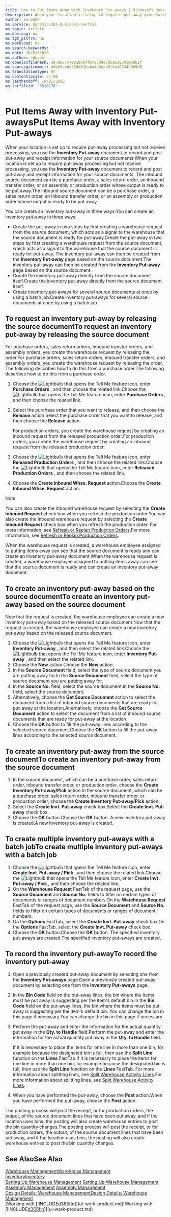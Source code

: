 ```yaml
---
title: How to Put Items Away with Inventory Put-aways | Microsoft Docs
description: When your location is setup to require put-away processing but not receive processing, you use the **Inventory Put-away** document to record and post put-away and receipt information for your source documents. The inbound source document can be a purchase order, a sales return order, an inbound transfer order, or a production order whose output is ready for put-away.
author: SorenGP
ms.service: dynamics365-business-central
ms.topic: article
ms.devlang: na
ms.tgt_pltfrm: na
ms.workload: na
ms.search.keywords: ''
ms.date: 10/01/2020
ms.author: edupont
ms.openlocfilehash: 3e79957c7e9106b4f67c3d4c7b6ac58703e8eb2f
ms.sourcegitcommit: ddbb5cede750df1baba4b3eab8fbed6744b5b9d6
ms.translationtype: HT
ms.contentlocale: en-GB
ms.lasthandoff: 10/01/2020
ms.locfileid: "3918270"
---
```

# <a name="put-items-away-with-inventory-put-aways"></a><span data-ttu-id="de445-104">Put Items Away with Inventory Put-aways</span><span class="sxs-lookup"><span data-stu-id="de445-104">Put Items Away with Inventory Put-aways</span></span>
<span data-ttu-id="de445-105">When your location is set up to require put-away processing but not receive processing, you use the **Inventory Put-away** document to record and post put-away and receipt information for your source documents.</span><span class="sxs-lookup"><span data-stu-id="de445-105">When your location is set up to require put-away processing but not receive processing, you use the **Inventory Put-away** document to record and post put-away and receipt information for your source documents.</span></span> <span data-ttu-id="de445-106">The inbound source document can be a purchase order, a sales return order, an inbound transfer order, or an assembly or production order whose output is ready to be put away.</span><span class="sxs-lookup"><span data-stu-id="de445-106">The inbound source document can be a purchase order, a sales return order, an inbound transfer order, or an assembly or production order whose output is ready to be put away.</span></span>  

<span data-ttu-id="de445-107">You can create an inventory put-away in three ways:</span><span class="sxs-lookup"><span data-stu-id="de445-107">You can create an inventory put-away in three ways:</span></span>  

- <span data-ttu-id="de445-108">Create the put-away in two steps by first creating a warehouse request from the source document, which acts as a signal to the warehouse that the source document is ready for put-away.</span><span class="sxs-lookup"><span data-stu-id="de445-108">Create the put-away in two steps by first creating a warehouse request from the source document, which acts as a signal to the warehouse that the source document is ready for put-away.</span></span> <span data-ttu-id="de445-109">The inventory put-away can then be created from the **Inventory Put-away** page based on the source document.</span><span class="sxs-lookup"><span data-stu-id="de445-109">The inventory put-away can then be created from the **Inventory Put-away** page based on the source document.</span></span>  
- <span data-ttu-id="de445-110">Create the inventory put-away directly from the source document itself.</span><span class="sxs-lookup"><span data-stu-id="de445-110">Create the inventory put-away directly from the source document itself.</span></span>  
- <span data-ttu-id="de445-111">Create inventory put-aways for several source documents at once by using a batch job.</span><span class="sxs-lookup"><span data-stu-id="de445-111">Create inventory put-aways for several source documents at once by using a batch job.</span></span>  

## <a name="to-request-an-inventory-put-away-by-releasing-the-source-document"></a><span data-ttu-id="de445-112">To request an inventory put-away by releasing the source document</span><span class="sxs-lookup"><span data-stu-id="de445-112">To request an inventory put-away by releasing the source document</span></span>
<span data-ttu-id="de445-113">For purchase orders, sales return orders, inbound transfer orders, and assembly orders, you create the warehouse request by releasing the order.</span><span class="sxs-lookup"><span data-stu-id="de445-113">For purchase orders, sales return orders, inbound transfer orders, and assembly orders, you create the warehouse request by releasing the order.</span></span> <span data-ttu-id="de445-114">The following describes how to do this from a purchase order.</span><span class="sxs-lookup"><span data-stu-id="de445-114">The following describes how to do this from a purchase order.</span></span>  

1.  <span data-ttu-id="de445-115">Choose the ![Lightbulb that opens the Tell Me feature](media/ui-search/search_small.png "Tell me what you want to do") icon, enter **Purchase Orders** , and then choose the related link.</span><span class="sxs-lookup"><span data-stu-id="de445-115">Choose the ![Lightbulb that opens the Tell Me feature](media/ui-search/search_small.png "Tell me what you want to do") icon, enter **Purchase Orders** , and then choose the related link.</span></span>
2. <span data-ttu-id="de445-116">Select the purchase order that you want to release, and then choose the **Release** action.</span><span class="sxs-lookup"><span data-stu-id="de445-116">Select the purchase order that you want to release, and then choose the **Release** action.</span></span>  

    <span data-ttu-id="de445-117">For production orders, you create the warehouse request by creating an inbound request from the released production order.</span><span class="sxs-lookup"><span data-stu-id="de445-117">For production orders, you create the warehouse request by creating an inbound request from the released production order.</span></span>  
3.  <span data-ttu-id="de445-118">Choose the ![Lightbulb that opens the Tell Me feature](media/ui-search/search_small.png "Tell me what you want to do") icon, enter **Released Production Orders** , and then choose the related link.</span><span class="sxs-lookup"><span data-stu-id="de445-118">Choose the ![Lightbulb that opens the Tell Me feature](media/ui-search/search_small.png "Tell me what you want to do") icon, enter **Released Production Orders** , and then choose the related link.</span></span>  
4. <span data-ttu-id="de445-119">Choose the **Create Inbound Whse. Request** action.</span><span class="sxs-lookup"><span data-stu-id="de445-119">Choose the **Create Inbound Whse. Request** action.</span></span>  

> [!NOTE]  
>  <span data-ttu-id="de445-120">You can also create the inbound warehouse request by selecting the **Create Inbound Request** check box when you refresh the production order.</span><span class="sxs-lookup"><span data-stu-id="de445-120">You can also create the inbound warehouse request by selecting the **Create Inbound Request** check box when you refresh the production order.</span></span> <span data-ttu-id="de445-121">For more information, see [Refresh or Replan Production Orders](production-how-to-replan-refresh-production-orders.md).</span><span class="sxs-lookup"><span data-stu-id="de445-121">For more information, see [Refresh or Replan Production Orders](production-how-to-replan-refresh-production-orders.md).</span></span>  

<span data-ttu-id="de445-122">When the warehouse request is created, a warehouse employee assigned to putting items away can see that the source document is ready and can create an inventory put-away document.</span><span class="sxs-lookup"><span data-stu-id="de445-122">When the warehouse request is created, a warehouse employee assigned to putting items away can see that the source document is ready and can create an inventory put-away document.</span></span>  

## <a name="to-create-an-inventory-put-away-based-on-the-source-document"></a><span data-ttu-id="de445-123">To create an inventory put-away based on the source document</span><span class="sxs-lookup"><span data-stu-id="de445-123">To create an inventory put-away based on the source document</span></span>
<span data-ttu-id="de445-124">Now that the request is created, the warehouse employee can create a new inventory put-away based on the released source document.</span><span class="sxs-lookup"><span data-stu-id="de445-124">Now that the request is created, the warehouse employee can create a new inventory put-away based on the released source document.</span></span>   
1.  <span data-ttu-id="de445-125">Choose the ![Lightbulb that opens the Tell Me feature](media/ui-search/search_small.png "Tell me what you want to do") icon, enter **Inventory Put-away** , and then select the related link.</span><span class="sxs-lookup"><span data-stu-id="de445-125">Choose the ![Lightbulb that opens the Tell Me feature](media/ui-search/search_small.png "Tell me what you want to do") icon, enter **Inventory Put-away** , and then select the related link.</span></span>  
2. <span data-ttu-id="de445-126">Choose the **New** action.</span><span class="sxs-lookup"><span data-stu-id="de445-126">Choose the **New** action.</span></span>  
3. <span data-ttu-id="de445-127">In the **Source Document** field, select the type of source document you are putting away for.</span><span class="sxs-lookup"><span data-stu-id="de445-127">In the **Source Document** field, select the type of source document you are putting away for.</span></span>  
4. <span data-ttu-id="de445-128">In the **Source No.** field, select the source document.</span><span class="sxs-lookup"><span data-stu-id="de445-128">In the **Source No.** field, select the source document.</span></span>  
5. <span data-ttu-id="de445-129">Alternatively, choose the **Get Source Document** action to select the document from a list of inbound source documents that are ready for put-away at the location.</span><span class="sxs-lookup"><span data-stu-id="de445-129">Alternatively, choose the **Get Source Document** action to select the document from a list of inbound source documents that are ready for put-away at the location.</span></span>  
6. <span data-ttu-id="de445-130">Choose the **OK** button to fill the put-away lines according to the selected source document.</span><span class="sxs-lookup"><span data-stu-id="de445-130">Choose the **OK** button to fill the put-away lines according to the selected source document.</span></span>  

## <a name="to-create-an-inventory-put-away-from-the-source-document"></a><span data-ttu-id="de445-131">To create an inventory put-away from the source document</span><span class="sxs-lookup"><span data-stu-id="de445-131">To create an inventory put-away from the source document</span></span>  
1.  <span data-ttu-id="de445-132">In the source document, which can be a purchase order, sales return order, inbound transfer order, or production order, choose the **Create Inventory Put-away/Pick** action.</span><span class="sxs-lookup"><span data-stu-id="de445-132">In the source document, which can be a purchase order, sales return order, inbound transfer order, or production order, choose the **Create Inventory Put-away/Pick** action.</span></span>  
2. <span data-ttu-id="de445-133">Select the **Create Invt. Put-away** check box.</span><span class="sxs-lookup"><span data-stu-id="de445-133">Select the **Create Invt. Put-away** check box.</span></span>
3. <span data-ttu-id="de445-134">Choose the **OK** button.</span><span class="sxs-lookup"><span data-stu-id="de445-134">Choose the **OK** button.</span></span> <span data-ttu-id="de445-135">A new inventory put-away is created.</span><span class="sxs-lookup"><span data-stu-id="de445-135">A new inventory put-away is created.</span></span>

## <a name="to-create-multiple-inventory-put-aways-with-a-batch-job"></a><span data-ttu-id="de445-136">To create multiple inventory put-aways with a batch job</span><span class="sxs-lookup"><span data-stu-id="de445-136">To create multiple inventory put-aways with a batch job</span></span>  
1.  <span data-ttu-id="de445-137">Choose the ![Lightbulb that opens the Tell Me feature](media/ui-search/search_small.png "Tell me what you want to do") icon, enter **Create Invt. Put-away / Pick** , and then choose the related link.</span><span class="sxs-lookup"><span data-stu-id="de445-137">Choose the ![Lightbulb that opens the Tell Me feature](media/ui-search/search_small.png "Tell me what you want to do") icon, enter **Create Invt. Put-away / Pick** , and then choose the related link.</span></span>  
2.  <span data-ttu-id="de445-138">On the **Warehouse Request** FastTab of the request page, use the **Source Document** and **Source No.** fields to filter on certain types of documents or ranges of document numbers.</span><span class="sxs-lookup"><span data-stu-id="de445-138">On the **Warehouse Request** FastTab of the request page, use the **Source Document** and **Source No.** fields to filter on certain types of documents or ranges of document numbers.</span></span>  
3.  <span data-ttu-id="de445-139">On the **Options** FastTab, select the **Create Invt. Put-away** check box.</span><span class="sxs-lookup"><span data-stu-id="de445-139">On the **Options** FastTab, select the **Create Invt. Put-away** check box.</span></span>
4.  <span data-ttu-id="de445-140">Choose the **OK** button.</span><span class="sxs-lookup"><span data-stu-id="de445-140">Choose the **OK** button.</span></span> <span data-ttu-id="de445-141">The specified inventory put-aways are created.</span><span class="sxs-lookup"><span data-stu-id="de445-141">The specified inventory put-aways are created.</span></span>

## <a name="to-record-the-inventory-put-away"></a><span data-ttu-id="de445-142">To record the inventory put-away</span><span class="sxs-lookup"><span data-stu-id="de445-142">To record the inventory put-away</span></span>  
1. <span data-ttu-id="de445-143">Open a previously created put-away document by selecting one from the **Inventory Put-aways** page.</span><span class="sxs-lookup"><span data-stu-id="de445-143">Open a previously created put-away document by selecting one from the **Inventory Put-aways** page.</span></span>  
2. <span data-ttu-id="de445-144">In the **Bin Code** field on the put-away lines, the bin where the items must be put away is suggesting per the item's default bin.</span><span class="sxs-lookup"><span data-stu-id="de445-144">In the **Bin Code** field on the put-away lines, the bin where the items must be put away is suggesting per the item's default bin.</span></span> <span data-ttu-id="de445-145">You can change the bin in this page if necessary.</span><span class="sxs-lookup"><span data-stu-id="de445-145">You can change the bin in this page if necessary.</span></span>  
3. <span data-ttu-id="de445-146">Perform the put-away and enter the information for the actual quantity put away in the **Qty. to Handle** field.</span><span class="sxs-lookup"><span data-stu-id="de445-146">Perform the put-away and enter the information for the actual quantity put away in the **Qty. to Handle** field.</span></span>

    <span data-ttu-id="de445-147">If it is necessary to place the items for one line in more than one bin, for example because the designated bin is full, then use the **Split Line** function on the **Lines** FastTab.</span><span class="sxs-lookup"><span data-stu-id="de445-147">If it is necessary to place the items for one line in more than one bin, for example because the designated bin is full, then use the **Split Line** function on the **Lines** FastTab.</span></span> <span data-ttu-id="de445-148">For more information about splitting lines, see [Split Warehouse Activity Lines](warehouse-how-to-split-warehouse-activity-lines.md).</span><span class="sxs-lookup"><span data-stu-id="de445-148">For more information about splitting lines, see [Split Warehouse Activity Lines](warehouse-how-to-split-warehouse-activity-lines.md).</span></span>  
4. <span data-ttu-id="de445-149">When you have performed the put-away, choose the **Post** action.</span><span class="sxs-lookup"><span data-stu-id="de445-149">When you have performed the put-away, choose the **Post** action.</span></span>  

<span data-ttu-id="de445-150">The posting process will post the receipt, or for production orders, the output, of the source document lines that have been put away, and if the location uses bins, the posting will also create warehouse entries to post the bin quantity changes.</span><span class="sxs-lookup"><span data-stu-id="de445-150">The posting process will post the receipt, or for production orders, the output, of the source document lines that have been put away, and if the location uses bins, the posting will also create warehouse entries to post the bin quantity changes.</span></span>

## <a name="see-also"></a><span data-ttu-id="de445-151">See Also</span><span class="sxs-lookup"><span data-stu-id="de445-151">See Also</span></span>  
[<span data-ttu-id="de445-152">Warehouse Management</span><span class="sxs-lookup"><span data-stu-id="de445-152">Warehouse Management</span></span>](warehouse-manage-warehouse.md)  
[<span data-ttu-id="de445-153">Inventory</span><span class="sxs-lookup"><span data-stu-id="de445-153">Inventory</span></span>](inventory-manage-inventory.md)  
<span data-ttu-id="de445-154">[Setting Up Warehouse Management](warehouse-setup-warehouse.md)   </span><span class="sxs-lookup"><span data-stu-id="de445-154">[Setting Up Warehouse Management](warehouse-setup-warehouse.md)   </span></span>  
<span data-ttu-id="de445-155">[Assembly Management](assembly-assemble-items.md)  </span><span class="sxs-lookup"><span data-stu-id="de445-155">[Assembly Management](assembly-assemble-items.md)  </span></span>  
[<span data-ttu-id="de445-156">Design Details: Warehouse Management</span><span class="sxs-lookup"><span data-stu-id="de445-156">Design Details: Warehouse Management</span></span>](design-details-warehouse-management.md)  
<span data-ttu-id="de445-157">[Working with [!INCLUDE[d365fin](includes/d365fin_md.md)]](ui-work-product.md)</span><span class="sxs-lookup"><span data-stu-id="de445-157">[Working with [!INCLUDE[d365fin](includes/d365fin_md.md)]](ui-work-product.md)</span></span>  
